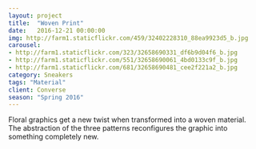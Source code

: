 ```yaml
---
layout: project
title:  "Woven Print"
date:   2016-12-21 00:00:00
img: http://farm1.staticflickr.com/459/32402228310_88ea9923d5_b.jpg
carousel:
- http://farm1.staticflickr.com/323/32658690331_df6b9d04f6_b.jpg
- http://farm1.staticflickr.com/551/32658690061_4bd0133c9f_b.jpg
- http://farm1.staticflickr.com/681/32658690481_cee2f221a2_b.jpg
category: Sneakers
tags: "Material"
client: Converse
season: "Spring 2016"
---
```

Floral graphics get a new twist when transformed into a woven material. The abstraction of the three patterns reconfigures the graphic into something completely new. 
